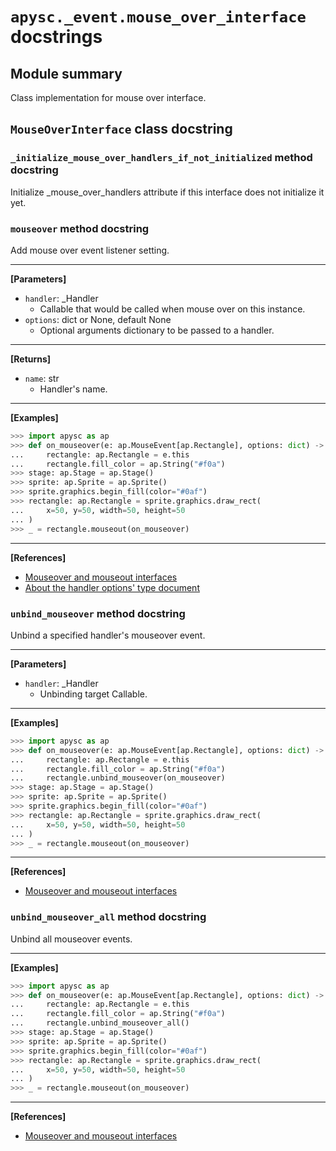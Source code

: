 # `apysc._event.mouse_over_interface` docstrings

## Module summary

Class implementation for mouse over interface.

## `MouseOverInterface` class docstring

### `_initialize_mouse_over_handlers_if_not_initialized` method docstring

Initialize _mouse_over_handlers attribute if this interface does not initialize it yet.

### `mouseover` method docstring

Add mouse over event listener setting.<hr>

**[Parameters]**

- `handler`: _Handler
  - Callable that would be called when mouse over on this instance.
- `options`: dict or None, default None
  - Optional arguments dictionary to be passed to a handler.

<hr>

**[Returns]**

- `name`: str
  - Handler's name.

<hr>

**[Examples]**

```py
>>> import apysc as ap
>>> def on_mouseover(e: ap.MouseEvent[ap.Rectangle], options: dict) -> None:
...     rectangle: ap.Rectangle = e.this
...     rectangle.fill_color = ap.String("#f0a")
>>> stage: ap.Stage = ap.Stage()
>>> sprite: ap.Sprite = ap.Sprite()
>>> sprite.graphics.begin_fill(color="#0af")
>>> rectangle: ap.Rectangle = sprite.graphics.draw_rect(
...     x=50, y=50, width=50, height=50
... )
>>> _ = rectangle.mouseout(on_mouseover)
```

<hr>

**[References]**

- [Mouseover and mouseout interfaces](https://simon-ritchie.github.io/apysc/en/mouseover_and_mouseout.html)
- [About the handler options' type document](https://simon-ritchie.github.io/apysc/en/about_handler_options_type.html)

### `unbind_mouseover` method docstring

Unbind a specified handler's mouseover event.<hr>

**[Parameters]**

- `handler`: _Handler
  - Unbinding target Callable.

<hr>

**[Examples]**

```py
>>> import apysc as ap
>>> def on_mouseover(e: ap.MouseEvent[ap.Rectangle], options: dict) -> None:
...     rectangle: ap.Rectangle = e.this
...     rectangle.fill_color = ap.String("#f0a")
...     rectangle.unbind_mouseover(on_mouseover)
>>> stage: ap.Stage = ap.Stage()
>>> sprite: ap.Sprite = ap.Sprite()
>>> sprite.graphics.begin_fill(color="#0af")
>>> rectangle: ap.Rectangle = sprite.graphics.draw_rect(
...     x=50, y=50, width=50, height=50
... )
>>> _ = rectangle.mouseout(on_mouseover)
```

<hr>

**[References]**

- [Mouseover and mouseout interfaces](https://simon-ritchie.github.io/apysc/en/mouseover_and_mouseout.html)

### `unbind_mouseover_all` method docstring

Unbind all mouseover events.<hr>

**[Examples]**

```py
>>> import apysc as ap
>>> def on_mouseover(e: ap.MouseEvent[ap.Rectangle], options: dict) -> None:
...     rectangle: ap.Rectangle = e.this
...     rectangle.fill_color = ap.String("#f0a")
...     rectangle.unbind_mouseover_all()
>>> stage: ap.Stage = ap.Stage()
>>> sprite: ap.Sprite = ap.Sprite()
>>> sprite.graphics.begin_fill(color="#0af")
>>> rectangle: ap.Rectangle = sprite.graphics.draw_rect(
...     x=50, y=50, width=50, height=50
... )
>>> _ = rectangle.mouseout(on_mouseover)
```

<hr>

**[References]**

- [Mouseover and mouseout interfaces](https://simon-ritchie.github.io/apysc/en/mouseover_and_mouseout.html)